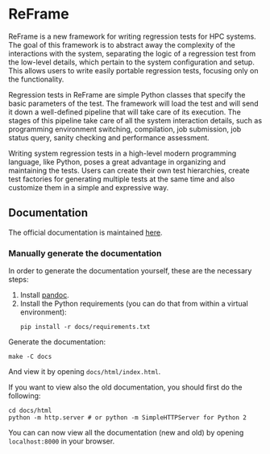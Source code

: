 # ReFrame

ReFrame is a new framework for writing regression tests for HPC systems.
The goal of this framework is to abstract away the complexity of the interactions with the system, separating the logic of a regression test from the low-level details, which pertain to the system configuration and setup.
This allows users to write easily portable regression tests, focusing only on the functionality.

Regression tests in ReFrame are simple Python classes that specify the basic parameters of the test.
The framework will load the test and will send it down a well-defined pipeline that will take care of its execution.
The stages of this pipeline take care of all the system interaction details, such as programming environment switching, compilation, job submission, job status query, sanity checking and performance assessment.

Writing system regression tests in a high-level modern programming language, like Python, poses a great advantage in organizing and maintaining the tests.
Users can create their own test hierarchies, create test factories for generating multiple tests at the same time and also customize them in a simple and expressive way.


## Documentation

The official documentation is maintained [here](https://eth-cscs.github.io/reframe/index.html).

### Manually generate the documentation

In order to generate the documentation yourself, these are the necessary steps:

1. Install [pandoc](https://pandoc.org).
2. Install the Python requirements (you can do that from within a virtual environment):
   ```
   pip install -r docs/requirements.txt
   ```

Generate the documentation:
```
make -C docs
```

And view it by opening `docs/html/index.html`.

If you want to view also the old documentation, you should first do the following:

```
cd docs/html
python -m http.server # or python -m SimpleHTTPServer for Python 2
```

You can can now view all the documentation (new and old) by opening `localhost:8000` in your browser.
